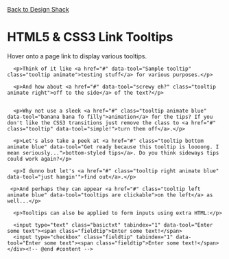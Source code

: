 <!doctype html>
<html lang="en-US">
<head>
  <meta charset="utf-8">
  <meta http-equiv="Content-Type" content="text/html">
  <title>Full CSS3 Tooltips - Design Shack Demo</title>
  <meta name="author" content="Jake Rocheleau">
  <link rel="shortcut icon" href="http://designshack.net/favicon.ico">
  <link rel="icon" href="http://designshack.net/favicon.ico">
  <link rel="stylesheet" type="text/css" media="all" href="css/styles.css">
</head>

<body>
  <div id="topbar">
  <a href="http://designshack.net">Back to Design Shack</a>
  </div>
  
  <div id="w">
    <div id="content">
      <h1>HTML5 &amp; CSS3 Link Tooltips</h1>
      <p>Hover onto a page link to display various tooltips.</p>
      
      <p>Think of it like <a href="#" data-tool="Sample tooltip" class="tooltip animate">testing stuff</a> for various purposes.</p>
      
      <p>And how about <a href="#" data-tool="screwy eh?" class="tooltip animate right">off to the side</a> of the text?</p>


      <p>Why not use a sleek <a href="#" class="tooltip animate blue" data-tool="banana bana fo filly">animation</a> for the tips? If you don't like the CSS3 transitions just remove the class to <a href="#" class="tooltip" data-tool="simple!">turn them off</a>.</p>
      
      <p>Let's also take a peek at <a href="#" class="tooltip bottom animate blue" data-tool="Get ready because this tooltip is loooong. I mean seriously...">bottom-styled tips</a>. Do you think sideways tips could work again?</p>
      
      <p>I dunno but let's <a href="#" class="tooltip right animate blue" data-tool="just hangin'">find out</a>.</p>
     
     <p>And perhaps they can appear <a href="#" class="tooltip left animate blue" data-tool="tooltips are clickable">on the left</a> as well...</p>
      
      <p>Tooltips can also be applied to form inputs using extra HTML:</p>
      
      <input type="text" class="basictxt" tabindex="1" data-tool="Enter some text"><span class="fieldtip">Enter some text!</span>
	  <input type="checkbox" class="fieldtip" tabindex="1" data-tool="Enter some text"><span class="fieldtip">Enter some text!</span>
    </div><!-- @end #content -->
  </div><!-- @end #w -->
</body>
</html>
